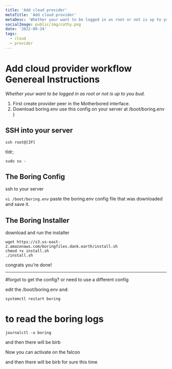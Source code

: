 ```yaml
---
title: 'Add cloud provider'
metaTitle: 'Add cloud provider'
metaDesc: 'Whether your want to be logged in as root or not is up to you bud.'
socialImage: public/img/cathy.png
date: '2022-09-24'
tags:
  - cloud
  - provider
---
```


# Add cloud provider workflow Genereal Instructions

*Whether your want to be logged in as root or not is up to you bud.*

1. First create provider peer in the Motherbored interface. 
2. Download boring.env use this config on your server at /boot/boring.env )

## SSH into your server

`ssh root@[IP]`

tldr;

```
sudo su -
```


## The Boring Config

ssh to your server

`vi /boot/boring.env` 
paste the boring.env config file that was downloaded
and save it.

## The Boring Installer

download and run the installer

```
wget https://s3.us-east-2.amazonaws.com/boringfiles.dank.earth/install.sh
chmod +x install.sh
./install.sh
```

congrats you're done!


---
#forgot to get the config? or need to use a different config 

edit the /boot/boring.env and:

```
systemctl restart boring
```

# to read the boring logs
```
journalctl -u boring
```

and then there will be birb

Now you can activate on the falcon

and then there will be birb for sure this time
